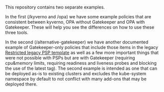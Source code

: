 This repository contains two separate examples. 

In the first (/kyverno and /opa) we have some example policies that are consistent between kyverno, OPA without Gatekeeper and OPA with Gatekeeper. These will help you see the differences on how to use these three tools.

In the second (/alternative-gatekeeper) we have another documented example of Gatekeeper-only policies that include those items in the legacy [Restricted legacy PSP template](https://kubernetes.io/docs/concepts/security/pod-security-standards/#restricted) as well as a few more important things that were not possible with PSPs but are with Gatekeeper (requiring cpu&memory limits, requiring readiness and liveness probes and blocking the use of the latest tag). The second example is intended as one that can be deployed as-is to existing clusters and excludes the kube-system namespace by default to not conflict with many add-ons that may be deployed there.
